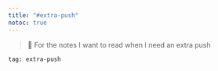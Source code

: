 ```yaml
---
title: "#extra-push"
notoc: true
---
```


> 💖 For the notes I want to read when I need an extra push

```query
tag: extra-push
```